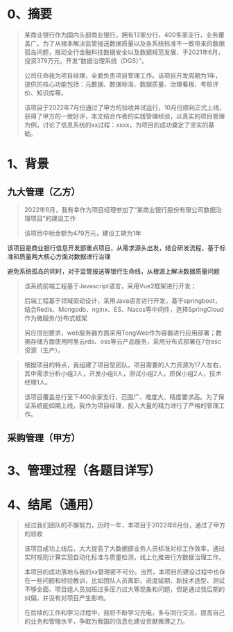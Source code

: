 # 0、摘要


> 某商业银行作为国内头部商业银行，拥有13家分行，400多家支行，业务覆盖广。为了从根本解决监管报送数据质量以及各系统标准不一致带来的数据孤岛问题，推动全行金融科技数据安全以及数据规范发展，于2021年6月，投资379万元，开发“数据治理系统（DGS）”。
>
> 公司任命我为项目经理，全面负责项目管理工作。该项目开发周期为1年，提供的核心功能包括：元数据、数据标准、数据质量、治理看板、考核评价、知识库等。
>
> 该项目于2022年7月份通过了甲方的验收并试运行，10月份顺利正式上线，获得了甲方的一致好评，本文结合作者的实践管理经验，以真实的项目管理为例，讨论了信息系统的xx过程：xxxx，为项目的成功奠定了坚实的基础。

# 1、背景

## 九大管理（乙方）

> 2022年6月，我有幸作为项目经理参加了“某商业银行股份有限公司数据治理项目”的建设工作
>
> 该项目中标金额为479万元，建设工期为1年
>
该项目是商业银行信息开发部重点项目，从需求源头出发，结合研发流程，基于标准和质量两大核心方面对数据进行治理
> 
避免系统孤岛的同时，对于监管报送等银行生命线，从根源上解决数据质量问题
> 

> 该系统前端工程基于Javascript语言，采用Vue2框架进行开发；
>
> 后端工程基于领域驱动设计，采用Java语言进行开发，基于springboot，结合Redis、Mongodb、nginx、ES、Nacos等中间件，选择SpringCloud作为微服务/分布式框架
>
> 另应信创要求，web服务器方面采用TongWeb作为容器进行应用部署；数据存储方面使用阿里云rds、oss等云产品服务，采用分布式部署在7台esc资源（生产）。


> 根据项目的特点，我组建了项目型团队，项目需要的人力资源为17人左右，其中需求分析小组3人，开发小组8人，测试小组2人，质保小组2人，技术经理1人。
>
> 该项目覆盖总行至下400余家支行，范围广、难度大、精度要求高。为了保证系统能如期上线，我作为项目经理，投入大量的精力进行了严格的管理工作。

## 采购管理（甲方）

>





# 3、管理过程（各题目详写）


# 4、结尾（通用）
> ​	经过我们团队的不懈努力，历时一年，本项目于2022年6月份，通过了甲方的验收
>
> ​	该项目成功上线后，大大提高了大数据部业务人员标准对标工作效率，通过实时规则计算实现自动化标准与质量检测，线上化推进行方数据治理工作。
>
> ​	本项目的成功落地与我的xx管理密不可分。当然，本项目的建设过程中也存在一些问题和经验教训，比如团队人员离职、进度延期、新技术选型、测试不够全面、项目组人员加班过多压力过大等现象和问题，但是通过我后期的纠偏，并没有对项目产生影响。
>
> ​	在后续的工作和学习过程中，我将不断学习充电，多与同行交流，提高自己的业务和管理水平，争取为我国的信息化建设贡献微薄之力。